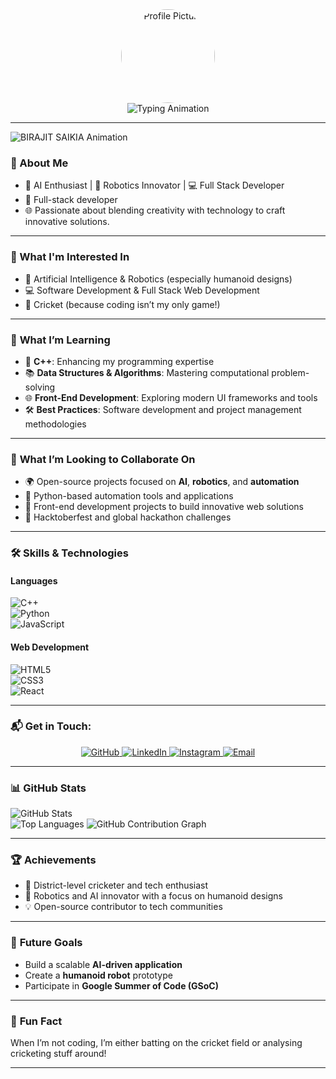 <div align="center">
  <img src="https://avatars.githubusercontent.com/biru-codeastromer" alt="Profile Picture" style="border-radius: 50%; width: 150px; height: 150px;">
</div>

<div align="center">
  <img src="https://readme-typing-svg.herokuapp.com?font=Fira+Code&size=24&pause=1000&color=F70000&center=true&vCenter=true&width=435&lines=Hello+everyone%2C;Myself+BIRAJIT+%F0%9F%A7%91%F0%9F%8F%BB%E2%80%8D%F0%9F%92%BB" alt="Typing Animation">
</div>

---

![BIRAJIT SAIKIA Animation](https://raw.githubusercontent.com/biru-codeastromer/biru-codeastromer/main/ghpp.gif)

### 🌟 About Me  
- 🚀 AI Enthusiast | 🤖 Robotics Innovator | 💻 Full Stack Developer
- 🎨 Full-stack developer
- 🌐 Passionate about blending creativity with technology to craft innovative solutions.

---

### 👀 What I'm Interested In
- 🤖 Artificial Intelligence & Robotics (especially humanoid designs)  
- 💻 Software Development & Full Stack Web Development  
- 🏏 Cricket (because coding isn’t my only game!)

---

### 🌱 **What I’m Learning**
- 🔷 **C++**: Enhancing my programming expertise  
- 📚 **Data Structures & Algorithms**: Mastering computational problem-solving  
- 🌐 **Front-End Development**: Exploring modern UI frameworks and tools  
- 🛠️ **Best Practices**: Software development and project management methodologies  

---

### 💞️ **What I’m Looking to Collaborate On**
- 🌍 Open-source projects focused on **AI**, **robotics**, and **automation**  
- 🔧 Python-based automation tools and applications  
- 🎨 Front-end development projects to build innovative web solutions  
- 🍂 Hacktoberfest and global hackathon challenges  

---

### 🛠️ **Skills & Technologies**

#### **Languages**  
![C++](https://img.shields.io/badge/C++-00599C?style=for-the-badge&logo=c%2B%2B&logoColor=white)  
![Python](https://img.shields.io/badge/Python-3776AB?style=for-the-badge&logo=python&logoColor=white)  
![JavaScript](https://img.shields.io/badge/JavaScript-F7DF1E?style=for-the-badge&logo=javascript&logoColor=black)  

#### **Web Development**  
![HTML5](https://img.shields.io/badge/HTML5-E34F26?style=for-the-badge&logo=html5&logoColor=white)  
![CSS3](https://img.shields.io/badge/CSS3-1572B6?style=for-the-badge&logo=css3&logoColor=white)  
![React](https://img.shields.io/badge/React-61DAFB?style=for-the-badge&logo=react&logoColor=black)  

---

### 📬 Get in Touch:
<div align="center">
  <a href="https://github.com/biru-codeastromer" target="_blank">
    <img src="https://img.icons8.com/ios-glyphs/60/github.png" alt="GitHub" />
  </a>
  <a href="https://www.linkedin.com/in/birajit-saikia-08125030a/" target="_blank">
    <img src="https://img.icons8.com/ios-filled/60/linkedin.png" alt="LinkedIn" />
  </a>
  <a href="https://www.instagram.com/birajit.saikia/" target="_blank">
    <img src="https://img.icons8.com/ios-filled/60/instagram-new.png" alt="Instagram" />
  </a>
  <a href="mailto:birajitsaikia@gmail.com" target="_blank">
    <img src="https://img.icons8.com/ios-filled/60/email.png" alt="Email" />
  </a>
</div>

---

### 📊 **GitHub Stats**
![GitHub Stats](https://github-readme-stats.vercel.app/api?username=biru-codeastromer&show_icons=true&theme=radical)  
![Top Languages](https://github-readme-stats.vercel.app/api/top-langs/?username=biru-codeastromer&layout=compact&theme=radical) 
![GitHub Contribution Graph](https://github-readme-activity-graph.vercel.app/graph?username=biru-codeastromer&theme=github-dark)

---

### 🏆 **Achievements**
- 🌟 District-level cricketer and tech enthusiast  
- 🚀 Robotics and AI innovator with a focus on humanoid designs  
- 💡 Open-source contributor to tech communities  

---

### 🚀 **Future Goals**
- Build a scalable **AI-driven application**  
- Create a **humanoid robot** prototype  
- Participate in **Google Summer of Code (GSoC)**  

---

### 🎨 **Fun Fact**
When I’m not coding, I’m either batting on the cricket field or analysing cricketing stuff around!

---
